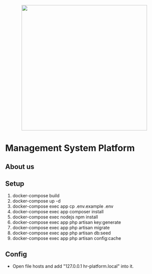 <p align="center"><img src="https://res.cloudinary.com/dtfbvvkyp/image/upload/v1566331377/laravel-logolockup-cmyk-red.svg" width="400"></p>

# Management System Platform

## About us

## Setup
1. docker-compose build
2. docker-compose up -d
3. docker-compose exec app cp .env.example .env
4. docker-compose exec app composer install
5. docker-compose exec nodejs npm install
6. docker-compose exec app php artisan key:generate
7. docker-compose exec app php artisan migrate
8. docker-compose exec app php artisan db:seed
9. docker-compose exec app php artisan config:cache

## Config
- Open file hosts and add "127.0.0.1 hr-platform.local" into it.
